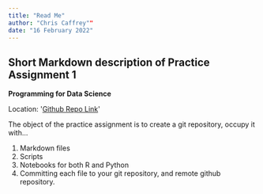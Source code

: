 ```yaml
---
title: "Read Me"
author: "Chris Caffrey""
date: "16 February 2022"
---
```


## Short Markdown description of Practice Assignment 1

**Programming for Data Science**

Location: '[Github Repo Link](https://github.com/Indie1977/st2195_assignment_1)'

The object of the practice assignment is to create a git repository, occupy it with...

1. Markdown files
2. Scripts
3. Notebooks for both R and Python
4. Committing each file to your git repository, and remote github repository.
